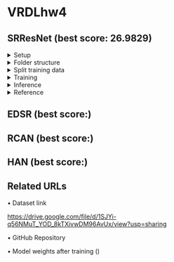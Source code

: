 # VRDLhw4



## SRResNet (best score: 26.9829)


<details>
<summary>Setup</summary>

```bash
$ conda create -n VRDLhw4_SRResNet python=3.7
$ conda activate VRDLhw4_SRResNet
$ conda install pytorch torchvision torchaudio cudatoolkit=10.2 -c pytorch
$ cd /home/yuhsi44165/NYCU/G2/VRDL/HW4/
$ git clone https://github.com/TW-yuhsi/VRDLhw4.git
$ cd VRDLhw4/
$ pip install -r requirements.txt
```
  
</details>




<details>
<summary>Folder structure</summary>
  
```text
$ cd /home/yuhsi44165/NYCU/G2/VRDL/HW4/
├── data
│   ├── testing_lr_images
│   │   ├── 00.png
│   │   ├── 01.png
│   │   ├── .
│   │   ├── .
│   │   ├── .
│   │   ├── 13.png
│   ├── testing_hr_images
│   │   ├── 2092.png
│   │   ├── 8049.png
│   │   ├── .
│   │   ├── .
│   │   ├── .
│   │   ├── rr27.png
```
  
</details>




<details>
<summary>Split training data</summary>

```bash
$ python train_val_split.py
```
  
</details>




<details>
<summary>Training</summary>

```bash
$ python train.py
```
  
</details>




<details>
<summary>Inference</summary>

```bash
$ python test.py
```
  
</details>





<details>
<summary>Reference</summary>

- https://arxiv.org/abs/1609.04802
- https://github.com/twtygqyy/pytorch-SRResNet
- https://github.com/sgrvinod/a-PyTorch-Tutorial-to-Super-Resolution
  
</details>





  
  
## EDSR (best score:)
  
  
  
## RCAN (best score:)
  
  
  
## HAN (best score:)




## Related URLs

• Dataset link

https://drive.google.com/file/d/1SJYi-q56NMuT_YOD_8kTXivwDM96AvUx/view?usp=sharing

• GitHub Repository



• Model weights after training ()


